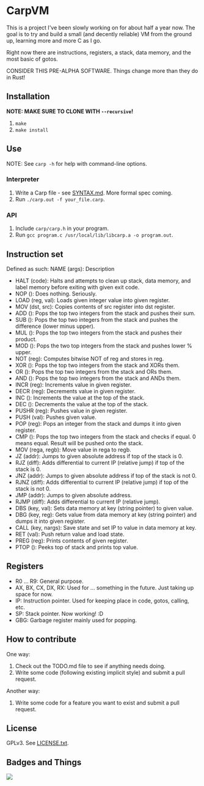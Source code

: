 # CarpVM
This is a project I've been slowly working on for about half a year now. The goal is to try and build a small (and decently reliable) VM from the ground up, learning more and more C as I go.

Right now there are instructions, registers, a stack, data memory, and the most basic of gotos.

CONSIDER THIS PRE-ALPHA SOFTWARE. Things change more than they do in Rust!

## Installation

**NOTE: MAKE SURE TO CLONE WITH `--recursive`!**

1. `make`
2. `make install`

## Use

NOTE: See `carp -h` for help with command-line options.

### Interpreter

1. Write a Carp file - see [SYNTAX.md](http://github.com/tekknolagi/carp/tree/master/SYNTAX.md). More formal spec coming.
2. Run `./carp.out -f your_file.carp`.

### API

1. Include `carp/carp.h` in your program.
2. Run `gcc program.c /usr/local/lib/libcarp.a -o program.out`.

## Instruction set

Defined as such: NAME (args): Description

* HALT (code): Halts and attempts to clean up stack, data memory, and label memory before exiting with given exit code.
* NOP (): Does nothing. Seriously.
* LOAD (reg, val): Loads given integer value into given register.
* MOV (dst, src): Copies contents of src register into dst register.
* ADD (): Pops the top two integers from the stack and pushes their sum.
* SUB (): Pops the top two integers from the stack and pushes the difference (lower minus upper).
* MUL (): Pops the top two integers from the stack and pushes their product.
* MOD (): Pops the two top integers from the stack and pushes lower % upper.
* NOT (reg): Computes bitwise NOT of reg and stores in reg.
* XOR (): Pops the top two integers from the stack and XORs them.
* OR (): Pops the top two integers from the stack and ORs them.
* AND (): Pops the top two integers from the stack and ANDs them.
* INCR (reg): Increments value in given register.
* DECR (reg): Decrements value in given register.
* INC (): Increments the value at the top of the stack.
* DEC (): Decrements the value at the top of the stack.
* PUSHR (reg): Pushes value in given register.
* PUSH (val): Pushes given value.
* POP (reg): Pops an integer from the stack and dumps it into given register.
* CMP (): Pops the top two integers from the stack and checks if equal. 0 means equal. Result will be pushed onto the stack.
* MOV (rega, regb): Move value in rega to regb.
* JZ (addr): Jumps to given absolute address if top of the stack is 0.
* RJZ (diff): Adds differential to current IP (relative jump) if top of the stack is 0.
* JNZ (addr): Jumps to given absolute address if top of the stack is not 0.
* RJNZ (diff): Adds differential to current IP (relative jump) if top of the stack is not 0.
* JMP (addr): Jumps to given absolute address.
* RJMP (diff): Adds differential to current IP (relative jump).
* DBS (key, val): Sets data memory at key (string pointer) to given value.
* DBG (key, reg): Gets value from data memory at key (string pointer) and dumps it into given register.
* CALL (key, nargs): Save state and set IP to value in data memory at key.
* RET (val): Push return value and load state.
* PREG (reg): Prints contents of given register.
* PTOP (): Peeks top of stack and prints top value.

## Registers

* R0 ... R9: General purpose.
* AX, BX, CX, DX, RX: Used for ... something in the future. Just taking up space for now.
* IP: Instruction pointer. Used for keeping place in code, gotos, calling, etc.
* SP: Stack pointer. Now working! :D
* GBG: Garbage register mainly used for popping.

## How to contribute

One way:

1. Check out the TODO.md file to see if anything needs doing.
2. Write some code (following existing implicit style) and submit a pull request.

Another way:

1. Write some code for a feature you want to exist and submit a pull request.

## License

GPLv3. See [LICENSE.txt](http://github.com/tekknolagi/carp/tree/master/LICENSE.txt).

## Badges and Things

![](https://ga-beacon.appspot.com/UA-47678422-4/tekknolagi/carp)
